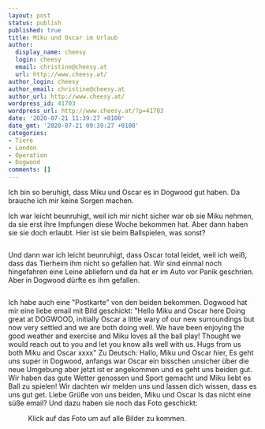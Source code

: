 ```yaml
---
layout: post
status: publish
published: true
title: Miku und Oscar im Urlaub
author:
  display_name: cheesy
  login: cheesy
  email: christine@cheesy.at
  url: http://www.cheesy.at/
author_login: cheesy
author_email: christine@cheesy.at
author_url: http://www.cheesy.at/
wordpress_id: 41703
wordpress_url: http://www.cheesy.at/?p=41703
date: '2020-07-21 11:39:27 +0100'
date_gmt: '2020-07-21 09:39:27 +0100'
categories:
- Tiere
- London
- Operation
- Dogwood
comments: []
---
```

<!-- wp:paragraph -->
Ich bin so beruhigt, dass Miku und Oscar es in Dogwood gut haben. Da brauche ich mir keine Sorgen machen.
<!-- /wp:paragraph -->
<!-- wp:paragraph -->
Ich war leicht beunruhigt, weil ich mir nicht sicher war ob sie Miku nehmen, da sie erst ihre Impfungen diese Woche bekommen hat. Aber dann haben sie sie doch erlaubt. Hier ist sie beim Ballspielen, was sonst?
<!-- /wp:paragraph -->
<!-- wp:image {"id":41695} -->
<figure class="wp-block-image"><img src="{% link _fotos/leben-in-belfast/2020/miku-und-oscar-im-urlaub/Miku-und-Oscar-2.jpg %}" alt="" class="wp-image-41695"></figure>
<!-- /wp:image -->
<!-- wp:paragraph -->
Und dann war ich leicht beunruhigt, dass Oscar total leidet, weil ich weiß, dass das Tierheim ihm nicht so gefallen hat. Wir sind einmal noch hingefahren eine Leine abliefern und da hat er im Auto vor Panik geschrien. Aber in Dogwood dürfte es ihm gefallen.
<!-- /wp:paragraph -->
<!-- wp:image {"id":41699} -->
<figure class="wp-block-image"><img src="{% link _fotos/leben-in-belfast/2020/miku-und-oscar-im-urlaub/Miku-und-Oscar-6.jpg %}" alt="" class="wp-image-41699"></figure>
<!-- /wp:image -->
<!-- wp:paragraph -->
Ich habe auch eine "Postkarte" von den beiden bekommen. Dogwood hat mir eine liebe email mit Bild geschickt:
<!-- /wp:paragraph -->
<!-- wp:paragraph -->
"Hello Miku and Oscar here
<!-- /wp:paragraph -->
<!-- wp:paragraph -->
Doing great at DOGWOOD, initially Oscar a little wary of our new surroundings but now very settled and we are both doing well. We have been enjoying the good weather and exercise and Miku loves all the ball play! Thought we would reach out to you and let you know alls well with us.
<!-- /wp:paragraph -->
<!-- wp:paragraph -->
Hugs from us both
<!-- /wp:paragraph -->
<!-- wp:paragraph -->
Miku and Oscar
<!-- /wp:paragraph -->
<!-- wp:paragraph -->
xxxx"
<!-- /wp:paragraph -->
<!-- wp:paragraph -->
Zu Deutsch:
<!-- /wp:paragraph -->
<!-- wp:paragraph -->
Hallo, Miku und Oscar hier,
<!-- /wp:paragraph -->
<!-- wp:paragraph -->
Es geht uns super in Dogwood, anfangs war Oscar ein bisschen unsicher über die neue Umgebung aber jetzt ist er angekommen und es geht uns beiden gut. Wir haben das gute Wetter genossen und Sport gemacht und Miku liebt es Ball zu spielen! Wir dachten wir melden uns und lassen dich wissen, dass es uns gut get.
<!-- /wp:paragraph -->
<!-- wp:paragraph -->
Liebe Grüße von uns beiden,
<!-- /wp:paragraph -->
<!-- wp:paragraph -->
Miku und Oscar
<!-- /wp:paragraph -->
<!-- wp:paragraph -->
Is das nicht eine süße email? Und dazu haben sie noch das Foto geschickt:
<!-- /wp:paragraph -->
<!-- wp:image {"id":41696,"linkDestination":"custom"} -->
<figure class="wp-block-image"><a href="{% link _fotos/leben-in-belfast/2020/miku-und-oscar-im-urlaub/index.md %}"><img src="{% link _fotos/leben-in-belfast/2020/miku-und-oscar-im-urlaub/Miku-und-Oscar-3.jpg %}" alt="" class="wp-image-41696"></a><br>
<figcaption>Klick auf das Foto um auf alle Bilder zu kommen.</figcaption>
</figure>
<!-- /wp:image -->
